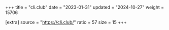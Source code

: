 +++
title = "cli.club"
date = "2023-01-31"
updated = "2024-10-27"
weight = 15706

[extra]
source = "https://cli.club/"
ratio = 57
size = 15
+++
